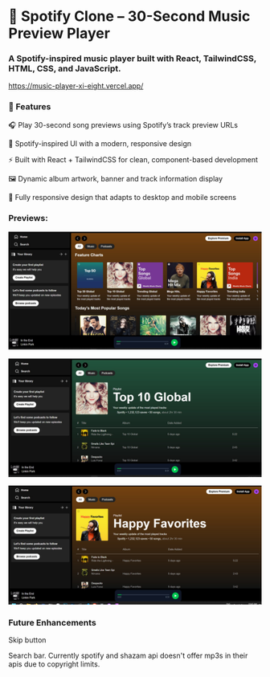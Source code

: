 # 🎵 Spotify Clone – 30-Second Music Preview Player

### A Spotify-inspired music player built with React, TailwindCSS, HTML, CSS, and JavaScript.

https://music-player-xi-eight.vercel.app/

### 🚀 Features

🎧 Play 30-second song previews using Spotify’s track preview URLs

🧭 Spotify-inspired UI with a modern, responsive design

⚡ Built with React + TailwindCSS for clean, component-based development

🖼️ Dynamic album artwork, banner and track information display

📱 Fully responsive design that adapts to desktop and mobile screens


### Previews:

![Preview 1](https://raw.githubusercontent.com/Sandesh-bn/Music-Player/refs/heads/master/src/assets/preview1.jpg)


![Preview 2](https://raw.githubusercontent.com/Sandesh-bn/Music-Player/refs/heads/master/src/assets/preview2.jpg)


![Preview 3](https://raw.githubusercontent.com/Sandesh-bn/Music-Player/refs/heads/master/src/assets/preview3.jpg)


### Future Enhancements

Skip button

Search bar. Currently spotify and shazam api doesn't offer mp3s in their apis due to copyright limits.